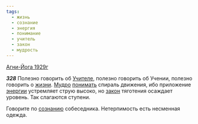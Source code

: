 ```yaml
---
tags:
  - жизнь
  - сознание
  - энергия
  - понимание
  - учитель
  - закон
  - мудрость
---
```


[Агни-Йога 1929г](https://127.0.0.1:4002/agni/1929)

___328___
Полезно говорить об [Учителе](../../../tags/#учитель), полезно говорить об Учении, полезно говорить о [жизни](../../../tags/#жизнь). [Мудро](../../../tags/#мудрость) [понимать](../../../tags/#понимание) спираль движения, ибо приложение [энергии](../../../tags/#энергия) устремляет струю высоко, но [закон](../../../tags/#закон) тяготения осаждает уровень. Так слагаются ступени.   

Говорите по [сознанию](../../../tags/#сознание) собеседника. Нетерпимость есть несменная одежда.